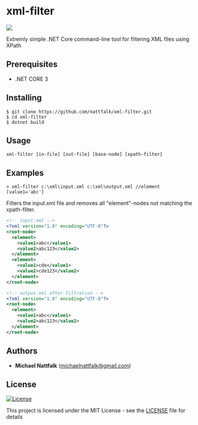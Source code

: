 # xml-filter

![](https://github.com/nattfalk/xml-filter/workflows/.NET%20Core/badge.svg)

Extremly simple .NET Core command-line tool for filtering XML files using XPath

## Prerequisites

- .NET CORE 3

## Installing

```
$ git clone https://github.com/nattfalk/xml-filter.git
$ cd xml-filter
$ dotnet build
```

## Usage

```
xml-filter [in-file] [out-file] [base-node] [xpath-filter]
```

## Examples

```
> xml-filter c:\xml\input.xml c:\xml\output.xml //element [value1='abc']
```

Filters the input.xml file and removes all "element"-nodes not matching the xpath-filter.

```xml
<!-- input.xml -->
<?xml version="1.0" encoding="UTF-8"?>
<root-node>
  <element>
    <value1>abc</value1>
    <value2>abc123</value2>
  </element>
  <element>
    <value1>cde</value1>
    <value2>cde123</value2>
  </element>
</root-node>
```

```xml
<!-- output.xml after filtration -->
<?xml version="1.0" encoding="UTF-8"?>
<root-node>
  <element>
    <value1>abc</value1>
    <value2>abc123</value2>
  </element>
</root-node>
```

## Authors

- **Michael Nattfalk** (michaelnattfalk@gmail.com)

## License

[![License](http://img.shields.io/:license-mit-blue.svg?style=flat-square)](http://badges.mit-license.org)

This project is licensed under the MIT License - see the [LICENSE](LICENSE) file for details
